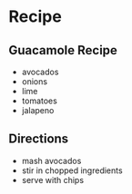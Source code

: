 # Recipe

## Guacamole Recipe
- avocados
- onions
- lime
- tomatoes
- jalapeno

## Directions
- mash avocados
- stir in chopped ingredients
- serve with chips
